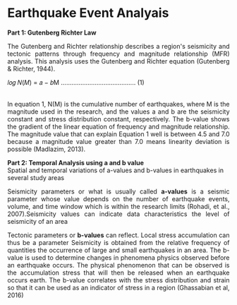 # Earthquake Event Analyais

<b>Part 1: Gutenberg Richter Law</b>
<p align="justify">The Gutenberg and Richter relationship describes a region's seismicity and tectonic patterns through frequency and magnitude relationship (MFR) analysis. This analysis uses the Gutenberg and Richter equation (Gutenberg & Richter, 1944).</p>
𝑙𝑜𝑔 𝑁(𝑀) = 𝑎 − 𝑏M .......................................... (1) <br><br>

<p align="justify">In equation 1, N(M) is the cumulative number of earthquakes, where M is the magnitude used in the research, and the values a and b are the seismicity constant and stress distribution constant, respectively. The b-value shows the gradient of the linear equation of frequency and magnitude relationship. The magnitude value that can explain Equation 1 well is between 4.5 and 7.0 because a magnitude value greater than 7.0 means linearity deviation is possible (Madlazim, 2013).</p>

<b>Part 2: Temporal Analysis using a and b value</b><br>
Spatial and temporal variations of a-values and b-values in earthquakes in several study areas

<p align="justify">Seismicity parameters or what is usually called <b>a-values</b> is a seismic parameter whose value depends on the number of earthquake events, volume, and time window which is within the research limits (Rohadi, et al., 2007).Seismicity values can indicate data characteristics the level of seismicity of an area </p>

<p align="justify">Tectonic parameters or <b>b-values</b> can reflect. Local stress accumulation can thus be a parameter Seismicity is obtained from the relative frequency of quantities the occurrence of large and small earthquakes in an area. The b-value is used to determine changes in phenomena
physics observed before an earthquake occurs. The physical phenomenon that can be observed is the accumulation stress that will then be released when an earthquake occurs earth. The b-value correlates with the stress distribution
and strain so that it can be used as an indicator of stress in a region (Ghassabian et al, 2016)</p>



